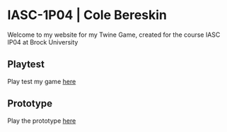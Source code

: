 # IASC-1P04 | Cole Bereskin

Welcome to my website for my Twine Game, created for the course IASC IP04 at Brock University

## Playtest

Play test my game [here](playtest/playtest.txt)

## Prototype

Play the prototype [here](prototype/ParestatePrototype)
